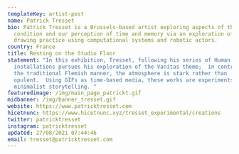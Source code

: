 ```yaml
---
templateKey: artist-post
name: Patrick Tresset
bio: Patrick Tresset is a Brussels-based artist exploring aspects of the human
  condition and our perception of time and memory via an exploration of the
  drawing practice using computational systems and robotic actors.
country: France
title: Resting on the Studio Floor
statement: "In this exhibition, Tresset, following his series of Human Study #2
  installations pursues his exploration of the Vanitas theme;  in contrast to
  the traditional Flemish manner, the atmosphere is stark rather than
  opulent.  Using GIFs as time-based media, these works are experiments in
  minimalist storytelling. "
featuredimage: /img/main_page_patrickt.gif
midbanner: /img/banner_tresset.gif
website: https://www.patricktresset.com
hicetnunc: https://www.hicetnunc.xyz/tresset_experimental/creations
twitter: patricktresset
instagram: patricktresset
updated: 27/08/2021 07:44:46
email: tresset@patricktresset.com
---
```

